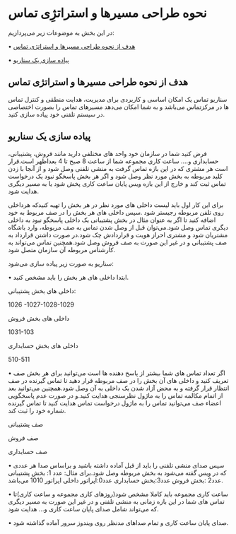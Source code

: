 
# نحوه طراحی مسیرها و استراتژِی تماس

در این بخش به موضوعات زیر می‌پردازیم:

•	[هدف از نحوه طراحی مسیرها و استراتژی تماس ]()

•	[پیاده سازی یک سناریو ]()

## هدف از نحوه طراحی مسیرها و استراتژی تماس

سناریو تماس یک امکان اساسی و کاربردی برای مدیریت، هدایت منطقی و کنترل تماس ها در مرکزتماس می‌باشد و به شما امکان می‌دهد مسیرهای تماس را بصورت اختصاصی در سیستم تلفنی خود پیاده سازی کنید.

## پیاده سازی یک سناریو

فرض کنید شما در سازمان خود واحد های مختلفی دارید مانند فروش، پشتیبانی، حسابداری و.... ساعت کاری مجموعه شما از ساعت 8 صبح تا 4 بعداظهر است.قرار است هر مشتری که در این بازه تماس گرفت به منشی تلفنی وصل شود و از آنجا با زدن کلید مربوطه به بخش مورد نظر وصل شود و اگر هر بخش پاسخگو نبود یک درخواست تماس ثبت کند و خارج از این بازه ویس پایان ساعت کاری پخش شود یا به مسیر دیگری هدایت شود.

برای این کار اول باید لیست داخلی های مورد نظر در هر بخش را تهیه کنیدکه هرداخلی روی تلفن مربوطه رجیستر شود .سپس داخلی های هر بخش را در صف مربوط به خود اضافه کنید تا اگر به عنوان مثال در بخش پشتیبانی یک داخلی پاسخگو نبود به داخلی دیگری تماس وصل شود.می‌توان قبل از وصل شدن تماس به صف مربوطه، وارد باشگاه مشتریان شود و مشتری احراز هویت و قراردادش چک شود.در صورت داشتن قرارداد به صف پشتیبانی و در غیر این صورت به صف فروش وصل شود.همچنین تماس می‌تواند به کارشناس مربوطه آن سازمان متصل شود.

سناریو به صورت زیر پیاده سازی می‌شود:

•	ابتدا داخلی های هر بخش را باید مشخص کنید.

داخلی های بخش پشتیبانی:

1026 -1027-1028-1029

داخلی های بخش فروش

1031-103

داخلی های بخش حسابداری

510-511

•	اگر تعداد تماس های شما بیشتر از پاسخ دهنده ها است می‌توانید برای هر بخش صف تعریف کنید و داخلی های آن بخش را در صف مربوطه قرار دهید تا تماس گیرنده در صف انتظار قرار گرفته و به محض آزاد شدن یک داخلی به آن وصل شود.همچنین می‌توانید بعد از اتمام مکالمه تماس را به ماژول نظرسنجی هدایت کنید.و در صورت عدم پاسخگویی اعضاء صف می‌توانید تماس را به ماژول درخواست تماس هدایت کنید تا تماس گیرنده شماره خود را ثبت کند.

صف پشتیبانی

صف فروش

صف حسابداری

•	سپس صدای منشی تلفنی را باید از قبل آماده داشته باشید و براساس صدا هر عددی که در ویس گفته می‌شود به بخش مربوطه وصل ‌شود.برای مثال:
عدد 1: بخش پشتیبانی
عدد2 :بخش فروش
عدد3:بخش حسابداری
عدد0:اپراتور
داخلی اپراتور 1010 می‌باشد.

•	ساعت کاری مجموعه باید کاملا مشخص شود(روزهای کاری مجموعه و ساعت کاری)تا تماس های شما در این بازه زمانی به منشی تلفنی و در غیر این صورت به مسیر دیگری که می‌تواند شامل صدای پایان ساعت کاری و... هدایت شود.

•	صدای پایان ساعت کاری و تمام صداهای مدنظر روی ویندوز سرور آماده گذاشته شود.


